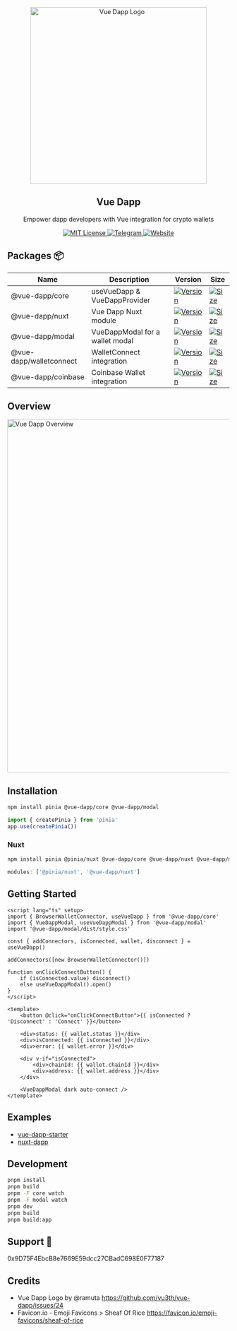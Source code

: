 <p align="center">
	<a href="https://vue-dapp.vercel.app/">
		<img src="https://github.com/vu3th/vue-dapp/blob/main/app/public/logo.png" alt="Vue Dapp Logo" style="max-width:100%;" width="400">
	</a>
</p>

<h2 align="center">
	Vue Dapp
</h2>

<p align="center">
	Empower dapp developers with Vue integration for crypto wallets
</p>

<p align="center">
	<!-- license -->
	<a href="https://github.com/vu3th/vue-dapp/blob/main/LICENSE">
		<img src="https://img.shields.io/badge/license-MIT-blue.svg" alt="MIT License"/>
	</a>
	<!-- telegram -->
	<a href="https://t.me/+pLwZxOdgdBg3ZTRl">
		<img src="https://img.shields.io/badge/vue--dapp-blue?style=flat&logo=telegram&label=Telegram" alt="Telegram" />
	</a>
	<!-- website -->
	<a href="https://vue-dapp.vercel.app/">
		<img src="https://img.shields.io/website?up_color=blue&up_message=vue-dapp&url=https://vue-dapp.vercel.app/" alt="Website" />
	</a>
</p>



 
## Packages 📦


| Name                    | Description                     | Version                                                                                                                                        | Size                                                                                                                                                             |
| ----------------------- | ------------------------------- | ---------------------------------------------------------------------------------------------------------------------------------------------- | ---------------------------------------------------------------------------------------------------------------------------------------------------------------- |
| @vue-dapp/core          | useVueDapp & VueDappProvider    | <a href="https://www.npmjs.com/package/@vue-dapp/core"><img src="https://badgen.net/npm/v/@vue-dapp/core" alt="Version"></a>                   | <a href="https://bundlephobia.com/package/@vue-dapp/core"><img src="https://img.shields.io/bundlephobia/minzip/@vue-dapp/core" alt="Size"></a>                   |
| @vue-dapp/nuxt          | Vue Dapp Nuxt module            | <a href="https://www.npmjs.com/package/@vue-dapp/nuxt"><img src="https://badgen.net/npm/v/@vue-dapp/nuxt" alt="Version"></a>                   | <a href="https://bundlephobia.com/package/@vue-dapp/nuxt"><img src="https://img.shields.io/bundlephobia/minzip/@vue-dapp/nuxt" alt="Size"></a>                   |
| @vue-dapp/modal         | VueDappModal for a wallet modal | <a href="https://www.npmjs.com/package/@vue-dapp/modal"><img src="https://badgen.net/npm/v/@vue-dapp/modal" alt="Version"></a>                 | <a href="https://bundlephobia.com/package/@vue-dapp/modal"><img src="https://img.shields.io/bundlephobia/minzip/@vue-dapp/modal" alt="Size"></a>                 |
| @vue-dapp/walletconnect | WalletConnect integration       | <a href="https://www.npmjs.com/package/@vue-dapp/walletconnect"><img src="https://badgen.net/npm/v/@vue-dapp/walletconnect" alt="Version"></a> | <a href="https://bundlephobia.com/package/@vue-dapp/walletconnect"><img src="https://img.shields.io/bundlephobia/minzip/@vue-dapp/walletconnect" alt="Size"></a> |
| @vue-dapp/coinbase      | Coinbase Wallet integration     | <a href="https://www.npmjs.com/package/@vue-dapp/coinbase"><img src="https://badgen.net/npm/v/@vue-dapp/coinbase" alt="Version"></a>           | <a href="https://bundlephobia.com/package/@vue-dapp/coinbase"><img src="https://img.shields.io/bundlephobia/minzip/@vue-dapp/coinbase" alt="Size"></a>           |

## Overview

<img src="https://github.com/vu3th/vue-dapp/blob/main/app/public/images/overview.png" alt="Vue Dapp Overview" style="max-width:100%;" width="800">

## Installation

```bash
npm install pinia @vue-dapp/core @vue-dapp/modal
```

```ts [main.ts]
import { createPinia } from 'pinia'
app.use(createPinia())
```

### Nuxt

```bash
npm install pinia @pinia/nuxt @vue-dapp/core @vue-dapp/nuxt @vue-dapp/modal
```

```ts
modules: ['@pinia/nuxt', '@vue-dapp/nuxt']
```

## Getting Started

```vue
<script lang="ts" setup>
import { BrowserWalletConnector, useVueDapp } from '@vue-dapp/core'
import { VueDappModal, useVueDappModal } from '@vue-dapp/modal'
import '@vue-dapp/modal/dist/style.css'

const { addConnectors, isConnected, wallet, disconnect } = useVueDapp()

addConnectors([new BrowserWalletConnector()])

function onClickConnectButton() {
	if (isConnected.value) disconnect()
	else useVueDappModal().open()
}
</script>

<template>
	<button @click="onClickConnectButton">{{ isConnected ? 'Disconnect' : 'Connect' }}</button>

	<div>status: {{ wallet.status }}</div>
	<div>isConnected: {{ isConnected }}</div>
	<div>error: {{ wallet.error }}</div>

	<div v-if="isConnected">
		<div>chainId: {{ wallet.chainId }}</div>
		<div>address: {{ wallet.address }}</div>
	</div>

	<VueDappModal dark auto-connect />
</template>
```

## Examples

- [vue-dapp-starter](https://github.com/vu3th/vue-dapp-starter) 
- [nuxt-dapp](https://github.com/vu3th/nuxt-dapp)

## Development

```bash
pnpm install
pnpm build
pnpm -F core watch
pnpm -F modal watch
pnpm dev
pnpm build
pnpm build:app
```


## Support 🙏

0x9D75F4EbcB8e7669E59dcc27CBadC698E0F77187

## Credits

- Vue Dapp Logo by @ramuta https://github.com/vu3th/vue-dapp/issues/24
- Favicon.io - Emoji Favicons > Sheaf Of Rice https://favicon.io/emoji-favicons/sheaf-of-rice
